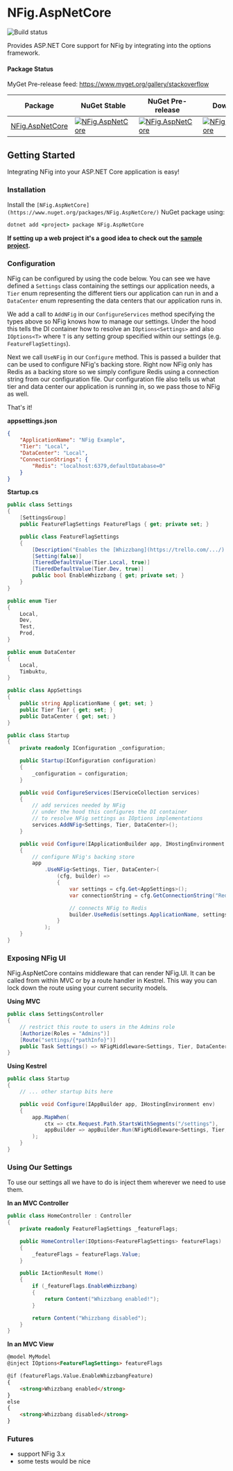 # NFig.AspNetCore

![Build status](https://github.com/NFig/NFig.AspNetCore/workflows/Build,%20Test%20&%20Package/badge.svg)

Provides ASP.NET Core support for NFig by integrating into the options framework.

#### Package Status

MyGet Pre-release feed: https://www.myget.org/gallery/stackoverflow

| Package | NuGet Stable | NuGet Pre-release | Downloads | MyGet |
| ------- | ------------ | ----------------- | --------- | ----- |
| [NFig.AspNetCore](https://www.nuget.org/packages/NFig.AspNetCore/) | [![NFig.AspNetCore](https://img.shields.io/nuget/v/NFig.AspNetCore.svg)](https://www.nuget.org/packages/NFig.AspNetCore/) | [![NFig.AspNetCore](https://img.shields.io/nuget/vpre/NFig.AspNetCore.svg)](https://www.nuget.org/packages/NFig.AspNetCore/) | [![NFig.AspNetCore](https://img.shields.io/nuget/dt/NFig.AspNetCore.svg)](https://www.nuget.org/packages/NFig.AspNetCore/) | [![NFig.AspNetCore MyGet](https://img.shields.io/myget/stackoverflow/vpre/NFig.AspNetCore.svg)](https://www.myget.org/feed/stackoverflow/package/nuget/NFig.AspNetCore) |

## Getting Started

Integrating NFig into your ASP.NET Core application is easy! 

### Installation

Install the `[NFig.AspNetCore](https://www.nuget.org/packages/NFig.AspNetCore/)` NuGet package using:

```bat
dotnet add <project> package NFig.AspNetCore
```

**If setting up a web project it's a good idea to check out the [sample project](src/NFig.AspNetCore.Sample).**

### Configuration

NFig can be configured by using the code below. You can see we have defined a `Settings` class containing the settings our application needs, a `Tier` enum representing the different tiers our application can run in and a `DataCenter` enum representing the data centers that our application runs in.

We add a call to `AddNFig` in our `ConfigureServices` method specifying the types above so NFig knows how to manage our settings. Under the hood this tells the DI container how to resolve an `IOptions<Settings>` and also `IOptions<T>` where `T` is any setting group specified within our settings (e.g. `FeatureFlagSettings`).

Next we call `UseNFig` in our `Configure` method. This is passed a builder that can be used to configure NFig's backing store. Right now NFig only has Redis as a backing store so we simply configure Redis using a connection string from our configuration file. Our configuration file also tells us what tier and data center our application is running in, so we pass those to NFig as well.

That's it!

**appsettings.json**

```json
{
    "ApplicationName": "NFig Example",
    "Tier": "Local",
    "DataCenter": "Local",
    "ConnectionStrings": {
        "Redis": "localhost:6379,defaultDatabase=0"
    }
}
```

**Startup.cs**

```c#
public class Settings
{
    [SettingsGroup]
    public FeatureFlagSettings FeatureFlags { get; private set; }

    public class FeatureFlagSettings
    {
        [Description("Enables the [Whizzbang](https://trello.com/.../) feature.")]
        [Setting(false)]
        [TieredDefaultValue(Tier.Local, true)]
        [TieredDefaultValue(Tier.Dev, true)]
        public bool EnableWhizzbang { get; private set; }
    }
}

public enum Tier
{
    Local,
    Dev,
    Test,
    Prod,
}

public enum DataCenter
{
    Local,
    Timbuktu,    
}

public class AppSettings
{
    public string ApplicationName { get; set; }
    public Tier Tier { get; set; }
    public DataCenter { get; set; }
}

public class Startup
{
    private readonly IConfiguration _configuration;

    public Startup(IConfiguration configuration)
    {
        _configuration = configuration;
    }

    public void ConfigureServices(IServiceCollection services)
    {
        // add services needed by NFig
        // under the hood this configures the DI container
        // to resolve NFig settings as IOptions implementations
        services.AddNFig<Settings, Tier, DataCenter>();
    }

    public void Configure(IApplicationBuilder app, IHostingEnvironment env)
    {
        // configure NFig's backing store
        app
            .UseNFig<Settings, Tier, DataCenter>(
                (cfg, builder) =>
                {
                    var settings = cfg.Get<AppSettings>();
                    var connectionString = cfg.GetConnectionString("Redis");

                    // connects NFig to Redis
                    builder.UseRedis(settings.ApplicationName, settings.Tier, settings.DataCenter, connectionString);
                }
            );
    }
}
```

### Exposing NFig UI

NFig.AspNetCore contains middleware that can render NFig.UI. It can be called from within MVC or by a route handler in Kestrel. This way you can lock down the route using your current security models.

**Using MVC**

```c#
public class SettingsController
{
    // restrict this route to users in the Admins role
    [Authorize(Roles = "Admins")]
    [Route("settings/{*pathInfo}")]
    public Task Settings() => NFigMiddleware<Settings, Tier, DataCenter>.HandleRequestAsync(HttpContext);
}
```

**Using Kestrel**

```c#
public class Startup
{
    // ... other startup bits here

    public void Configure(IAppBuilder app, IHostingEnvironment env)
    {
        app.MapWhen(
            ctx => ctx.Request.Path.StartsWithSegments("/settings"),
            appBuilder => appBuilder.Run(NFigMiddleware<Settings, Tier, DataCenter>.HandleRequestAsync)
        );
    }
}
```

### Using Our Settings

To use our settings all we have to do is inject them wherever we need to use them.

**In an MVC Controller**

```c#
public class HomeController : Controller
{
    private readonly FeatureFlagSettings _featureFlags;

    public HomeController(IOptions<FeatureFlagSettings> featureFlags)
    {
        _featureFlags = featureFlags.Value;
    }

    public IActionResult Home()
    {
        if (_featureFlags.EnableWhizzbang)
        {
            return Content("Whizzbang enabled!");
        }

        return Content("Whizzbang disabled");
    }
}
```

**In an MVC View**

```html
@model MyModel
@inject IOptions<FeatureFlagSettings> featureFlags

@if (featureFlags.Value.EnableWhizzbangFeature)
{
    <strong>Whizzbang enabled</strong>
}
else
{
    <strong>Whizzbang disabled</strong>
}

```

### Futures
 - support NFig 3.x
 - some tests would be nice
